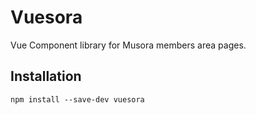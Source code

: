 # Vuesora
Vue Component library for Musora members area pages.

## Installation
`npm install --save-dev vuesora`
